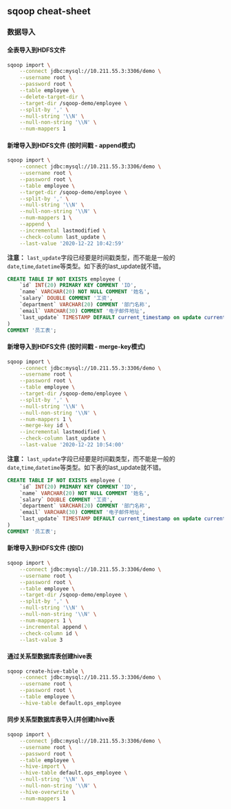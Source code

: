## sqoop cheat-sheet

### 数据导入

#### 全表导入到HDFS文件

```bash
sqoop import \
    --connect jdbc:mysql://10.211.55.3:3306/demo \
    --username root \
    --password root \
    --table employee \
    --delete-target-dir \
    --target-dir /sqoop-demo/employee \
    --split-by ',' \
    --null-string '\\N' \
    --null-non-string '\\N' \
    --num-mappers 1
```

#### 新增导入到HDFS文件 (按时间戳 - append模式)

```bash
sqoop import \
    --connect jdbc:mysql://10.211.55.3:3306/demo \
    --username root \
    --password root \
    --table employee \
    --target-dir /sqoop-demo/employee \
    --split-by ',' \
    --null-string '\\N' \
    --null-non-string '\\N' \
    --num-mappers 1 \
    --append \
    --incremental lastmodified \
    --check-column last_update \
    --last-value '2020-12-22 10:42:59'
```

**注意：** `last_update`字段已经要是时间戳类型，而不能是一般的`date`,`time`,`datetime`等类型。如下表的last_update就不错。

```sql
CREATE TABLE IF NOT EXISTS employee (
    `id` INT(20) PRIMARY KEY COMMENT 'ID',
    `name` VARCHAR(20) NOT NULL COMMENT '姓名',
    `salary` DOUBLE COMMENT '工资',
    `department` VARCHAR(20) COMMENT '部门名称',
    `email` VARCHAR(30) COMMENT '电子邮件地址',
    `last_update` TIMESTAMP DEFAULT current_timestamp on update current_timestamp COMMENT '最后更新时间'
)
COMMENT '员工表';
```

#### 新增导入到HDFS文件 (按时间戳 - merge-key模式)

```bash
sqoop import \
    --connect jdbc:mysql://10.211.55.3:3306/demo \
    --username root \
    --password root \
    --table employee \
    --target-dir /sqoop-demo/employee \
    --split-by ',' \
    --null-string '\\N' \
    --null-non-string '\\N' \
    --num-mappers 1 \
    --merge-key id \
    --incremental lastmodified \
    --check-column last_update \
    --last-value '2020-12-22 10:54:00'
```

**注意：** `last_update`字段已经要是时间戳类型，而不能是一般的`date`,`time`,`datetime`等类型。如下表的last_update就不错。

```sql
CREATE TABLE IF NOT EXISTS employee (
    `id` INT(20) PRIMARY KEY COMMENT 'ID',
    `name` VARCHAR(20) NOT NULL COMMENT '姓名',
    `salary` DOUBLE COMMENT '工资',
    `department` VARCHAR(20) COMMENT '部门名称',
    `email` VARCHAR(30) COMMENT '电子邮件地址',
    `last_update` TIMESTAMP DEFAULT current_timestamp on update current_timestamp COMMENT '最后更新时间'
)
COMMENT '员工表';
```

#### 新增导入到HDFS文件 (按ID)

```bash
sqoop import \
    --connect jdbc:mysql://10.211.55.3:3306/demo \
    --username root \
    --password root \
    --table employee \
    --target-dir /sqoop-demo/employee \
    --split-by ',' \
    --null-string '\\N' \
    --null-non-string '\\N' \
    --num-mappers 1 \
    --incremental append \
    --check-column id \
    --last-value 3
```

#### 通过关系型数据库表创建hive表

```bash
sqoop create-hive-table \
    --connect jdbc:mysql://10.211.55.3:3306/demo \
    --username root \
    --password root \
    --table employee \
    --hive-table default.ops_employee
```

#### 同步关系型数据库表导入(并创建)hive表 

```bash
sqoop import \
    --connect jdbc:mysql://10.211.55.3:3306/demo \
    --username root \
    --password root \
    --table employee \
    --hive-import \
    --hive-table default.ops_employee \
    --null-string '\\N' \
    --null-non-string '\\N' \
    --hive-overwrite \
    --num-mappers 1
```
